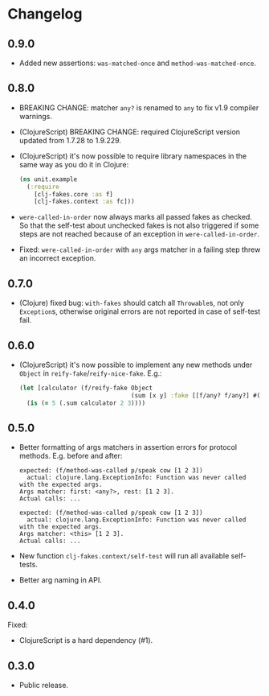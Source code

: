 # Changelog

## 0.9.0
- Added new assertions: `was-matched-once` and `method-was-matched-once`.

## 0.8.0
- BREAKING CHANGE: matcher `any?` is renamed to `any` to fix v1.9 compiler warnings.
- (ClojureScript) BREAKING CHANGE: required ClojureScript version updated from 1.7.28 to 1.9.229.
- (ClojureScript) it's now possible to require library namespaces in the same way as you do it in Clojure:

    ```clj
    (ns unit.example
      (:require
        [clj-fakes.core :as f]
        [clj-fakes.context :as fc]))
    ```
- `were-called-in-order` now always marks all passed fakes as checked.
So that the self-test about unchecked fakes is not also triggered if some steps are not reached
because of an exception in `were-called-in-order`.
- Fixed: `were-called-in-order` with `any` args matcher in a failing step threw an incorrect exception.

## 0.7.0

- (Clojure) fixed bug: `with-fakes` should catch all `Throwable`s, not only `Exception`s,
otherwise original errors are not reported in case of self-test fail.

## 0.6.0

- (ClojureScript) it's now possible to implement any new methods under `Object` in `reify-fake`/`reify-nice-fake`. E.g.:

    ```clj
    (let [calculator (f/reify-fake Object
                                   (sum [x y] :fake [[f/any? f/any?] #(+ %2 %3)]))]
      (is (= 5 (.sum calculator 2 3))))
    ```

## 0.5.0

- Better formatting of args matchers in assertion errors for protocol methods. E.g. before and after:

    ```
    expected: (f/method-was-called p/speak cow [1 2 3])
      actual: clojure.lang.ExceptionInfo: Function was never called with the expected args.
    Args matcher: first: <any?>, rest: [1 2 3].
    Actual calls: ...
    ```
    
    ```
    expected: (f/method-was-called p/speak cow [1 2 3])
      actual: clojure.lang.ExceptionInfo: Function was never called with the expected args.
    Args matcher: <this> [1 2 3].
    Actual calls: ...
    ```

- New function `clj-fakes.context/self-test` will run all available self-tests.
- Better arg naming in API.

## 0.4.0

Fixed:
- ClojureScript is a hard dependency (#1).

## 0.3.0

- Public release.